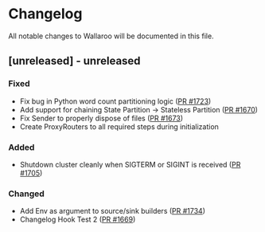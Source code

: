 # Changelog

All notable changes to Wallaroo will be documented in this file.

## [unreleased] - unreleased

### Fixed

- Fix bug in Python word count partitioning logic ([PR #1723](https://github.com/wallaroolabs/wallaroo/pull/1723))
- Add support for chaining State Partition -> Stateless Partition ([PR #1670](https://github.com/wallaroolabs/wallaroo/pull/1670))
- Fix Sender to properly dispose of files ([PR #1673](https://github.com/wallaroolabs/wallaroo/pull/1673))
- Create ProxyRouters to all required steps during initialization

### Added

- Shutdown cluster cleanly when SIGTERM or SIGINT is received ([PR #1705](https://github.com/wallaroolabs/wallaroo/pull/1705))
### Changed

- Add Env as argument to source/sink builders ([PR #1734](https://github.com/wallaroolabs/wallaroo/pull/1734))
- Changelog Hook Test 2 ([PR #1669](https://github.com/wallaroolabs/wallaroo/pull/1669))
